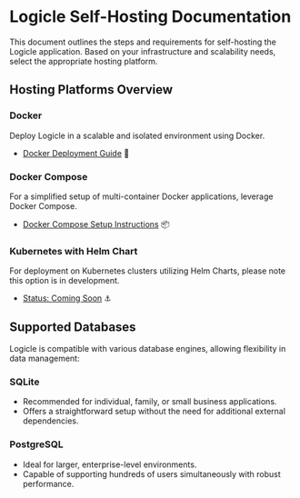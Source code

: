 # Logicle Self-Hosting Documentation

This document outlines the steps and requirements for self-hosting the Logicle application. Based on your infrastructure and scalability needs, select the appropriate hosting platform.

## Hosting Platforms Overview

### Docker
Deploy Logicle in a scalable and isolated environment using Docker.
- [Docker Deployment Guide](./docker/README.md) 🐳

### Docker Compose
For a simplified setup of multi-container Docker applications, leverage Docker Compose.
- [Docker Compose Setup Instructions](./docker-compose/README.md) 📦

### Kubernetes with Helm Chart
For deployment on Kubernetes clusters utilizing Helm Charts, please note this option is in development.
- [Status: Coming Soon](#) ⚓

## Supported Databases

Logicle is compatible with various database engines, allowing flexibility in data management:

### SQLite
- Recommended for individual, family, or small business applications.
- Offers a straightforward setup without the need for additional external dependencies.

### PostgreSQL
- Ideal for larger, enterprise-level environments.
- Capable of supporting hundreds of users simultaneously with robust performance.